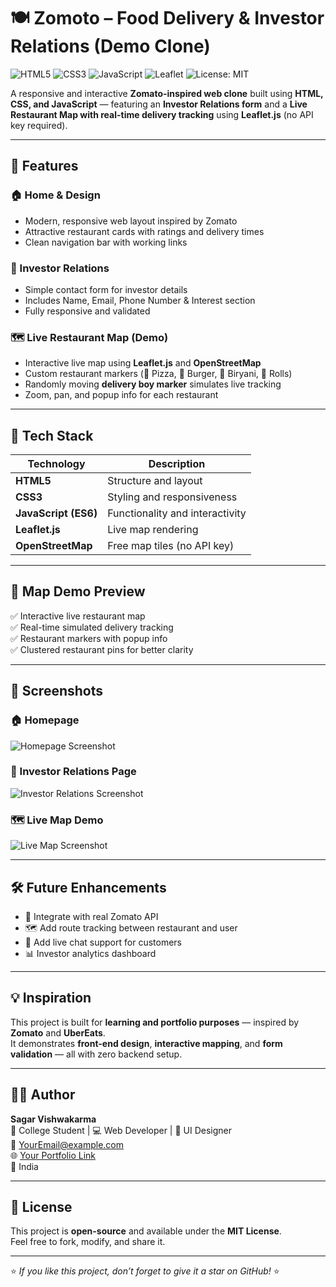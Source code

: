 # 🍽️ Zomoto – Food Delivery & Investor Relations (Demo Clone)

![HTML5](https://img.shields.io/badge/HTML5-orange?logo=html5&logoColor=white)
![CSS3](https://img.shields.io/badge/CSS3-blue?logo=css3&logoColor=white)
![JavaScript](https://img.shields.io/badge/JavaScript-yellow?logo=javascript&logoColor=black)
![Leaflet](https://img.shields.io/badge/Leaflet-199900?logo=leaflet&logoColor=white)
![License: MIT](https://img.shields.io/badge/License-MIT-green)

A responsive and interactive **Zomato-inspired web clone** built using **HTML, CSS, and JavaScript** — featuring an **Investor Relations form** and a **Live Restaurant Map with real-time delivery tracking** using **Leaflet.js** (no API key required).

---

## 🌟 Features

### 🏠 Home & Design
- Modern, responsive web layout inspired by Zomato  
- Attractive restaurant cards with ratings and delivery times  
- Clean navigation bar with working links  

### 💼 Investor Relations
- Simple contact form for investor details  
- Includes Name, Email, Phone Number & Interest section  
- Fully responsive and validated  

### 🗺️ Live Restaurant Map (Demo)
- Interactive live map using **Leaflet.js** and **OpenStreetMap**  
- Custom restaurant markers (🍕 Pizza, 🍔 Burger, 🍛 Biryani, 🌯 Rolls)  
- Randomly moving **delivery boy marker** simulates live tracking  
- Zoom, pan, and popup info for each restaurant  

---

## 🧩 Tech Stack

| Technology | Description |
|-------------|-------------|
| **HTML5** | Structure and layout |
| **CSS3** | Styling and responsiveness |
| **JavaScript (ES6)** | Functionality and interactivity |
| **Leaflet.js** | Live map rendering |
| **OpenStreetMap** | Free map tiles (no API key) |



---

## 🧭 Map Demo Preview

✅ Interactive live restaurant map  
✅ Real-time simulated delivery tracking  
✅ Restaurant markers with popup info  
✅ Clustered restaurant pins for better clarity  

---

## 📸 Screenshots

### 🏠 Homepage  
![Homepage Screenshot](https://images.unsplash.com/photo-1600891964599-f61ba0e24092?auto=format&fit=crop&w=1200&q=80)

### 💼 Investor Relations Page  
![Investor Relations Screenshot](https://images.unsplash.com/photo-1556740749-887f6717d7e4?auto=format&fit=crop&w=1200&q=80)

### 🗺️ Live Map Demo  
![Live Map Screenshot](https://leafletjs.com/docs/images/leaflet-map.png)

---

## 🛠️ Future Enhancements

- 🔑 Integrate with real Zomato API  
- 🗺️ Add route tracking between restaurant and user  
- 💬 Add live chat support for customers  
- 📊 Investor analytics dashboard  

---

## 💡 Inspiration

This project is built for **learning and portfolio purposes** — inspired by **Zomato** and **UberEats**.  
It demonstrates **front-end design**, **interactive mapping**, and **form validation** — all with zero backend setup.

---

## 👨‍💻 Author

**Sagar Vishwakarma**  
💼 College Student | 💻 Web Developer | 🎨 UI Designer  
📧 [YourEmail@example.com](vishwakarmasagar8471@gmail.com)  
🌐 [Your Portfolio Link](#)  
📍 India  

---

## 🧾 License

This project is **open-source** and available under the **MIT License**.  
Feel free to fork, modify, and share it.

---

⭐ *If you like this project, don’t forget to give it a star on GitHub!* ⭐
